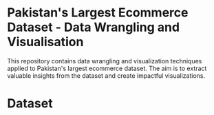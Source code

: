 # Pakistan's Largest Ecommerce Dataset - Data Wrangling and Visualisation
This repository contains data wrangling and visualization techniques applied to Pakistan's largest ecommerce dataset. The aim is to extract valuable insights from the dataset and create impactful visualizations.
# Dataset
